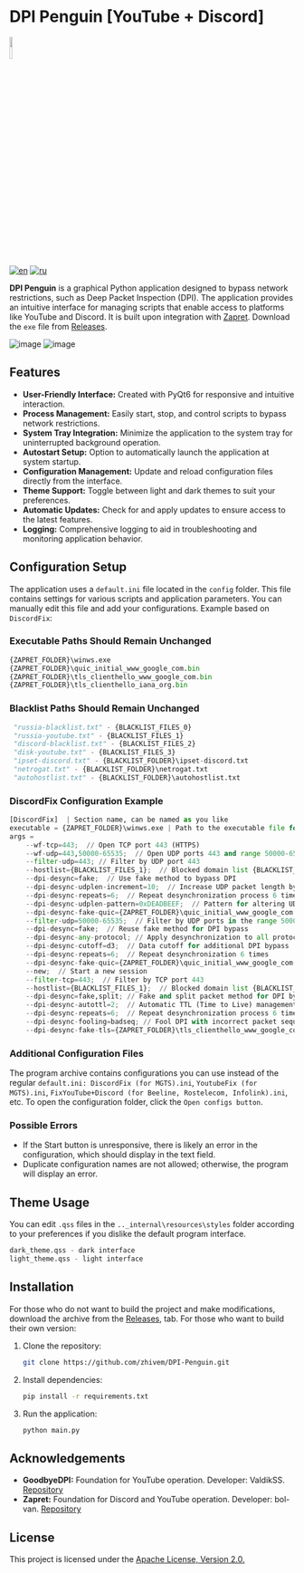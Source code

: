 # DPI Penguin [YouTube + Discord]

<img src="https://github.com/zhivem/DPI-Penguin/blob/main/resources/icon/newicon.ico" width=10% height=10%>

[![en](https://img.shields.io/badge/lang-en-red.svg)](./README.EN.md)
[![ru](https://img.shields.io/badge/lang-ru-green.svg)](./README.md)

**DPI Penguin** is a graphical Python application designed to bypass network restrictions, such as Deep Packet Inspection (DPI). The application provides an intuitive interface for managing scripts that enable access to platforms like YouTube and Discord. It is built upon integration with [Zapret](https://github.com/bol-van/zapret). Download the `exe` file from [Releases](https://github.com/zhivem/DPI-Penguin/releases).

![image](https://github.com/user-attachments/assets/0752fbb8-2737-49c1-8d73-8d1e79a77097)
![image](https://github.com/user-attachments/assets/29495544-68aa-41e7-b52e-6b992eba8157)

## Features

- **User-Friendly Interface:** Created with PyQt6 for responsive and intuitive interaction.
- **Process Management:** Easily start, stop, and control scripts to bypass network restrictions.
- **System Tray Integration:** Minimize the application to the system tray for uninterrupted background operation.
- **Autostart Setup:** Option to automatically launch the application at system startup.
- **Configuration Management:** Update and reload configuration files directly from the interface.
- **Theme Support:** Toggle between light and dark themes to suit your preferences.
- **Automatic Updates:** Check for and apply updates to ensure access to the latest features.
- **Logging:** Comprehensive logging to aid in troubleshooting and monitoring application behavior.

## Configuration Setup

The application uses a `default.ini` file located in the `config` folder. This file contains settings for various scripts and application parameters. You can manually edit this file and add your configurations. Example based on `DiscordFix`:

### Executable Paths Should Remain Unchanged

```py
{ZAPRET_FOLDER}\winws.exe
{ZAPRET_FOLDER}\quic_initial_www_google_com.bin 
{ZAPRET_FOLDER}\tls_clienthello_www_google_com.bin
{ZAPRET_FOLDER}\tls_clienthello_iana_org.bin
```

### Blacklist Paths Should Remain Unchanged

```py
 "russia-blacklist.txt" - {BLACKLIST_FILES_0}
 "russia-youtube.txt" - {BLACKLIST_FILES_1}
 "discord-blacklist.txt" - {BLACKLIST_FILES_2}
 "disk-youtube.txt" - {BLACKLIST_FILES_3}
 "ipset-discord.txt" - {BLACKLIST_FOLDER}\ipset-discord.txt
 "netrogat.txt" - {BLACKLIST_FOLDER}\netrogat.txt
 "autohostlist.txt" - {BLACKLIST_FOLDER}\autohostlist.txt 
```

### DiscordFix Configuration Example

```py
[DiscordFix]  | Section name, can be named as you like
executable = {ZAPRET_FOLDER}\winws.exe | Path to the executable file for bypassing restrictions
args = 
    --wf-tcp=443;  // Open TCP port 443 (HTTPS)
    --wf-udp=443,50000-65535;  // Open UDP ports 443 and range 50000-65535
    --filter-udp=443; // Filter by UDP port 443
    --hostlist={BLACKLIST_FILES_1};  // Blocked domain list {BLACKLIST_FILES_1}
    --dpi-desync=fake;  // Use fake method to bypass DPI
    --dpi-desync-udplen-increment=10;  // Increase UDP packet length by 10 bytes
    --dpi-desync-repeats=6;  // Repeat desynchronization process 6 times
    --dpi-desync-udplen-pattern=0xDEADBEEF;  // Pattern for altering UDP packet length
    --dpi-desync-fake-quic={ZAPRET_FOLDER}\quic_initial_www_google_com.bin;  // Use fake QUIC traffic
    --filter-udp=50000-65535;  // Filter by UDP ports in the range 50000-65535
    --dpi-desync=fake;  // Reuse fake method for DPI bypass
    --dpi-desync-any-protocol; // Apply desynchronization to all protocols
    --dpi-desync-cutoff=d3;  // Data cutoff for additional DPI bypass
    --dpi-desync-repeats=6;  // Repeat desynchronization 6 times
    --dpi-desync-fake-quic={ZAPRET_FOLDER}\quic_initial_www_google_com.bin;  // Reuse fake QUIC traffic
    --new;  // Start a new session
    --filter-tcp=443;  // Filter by TCP port 443
    --hostlist={BLACKLIST_FILES_1};  // Blocked domain list {BLACKLIST_FILES_1}
    --dpi-desync=fake,split; // Fake and split packet method for DPI bypass
    --dpi-desync-autottl=2;  // Automatic TTL (Time to Live) management
    --dpi-desync-repeats=6;  // Repeat desynchronization process 6 times
    --dpi-desync-fooling=badseq; // Fool DPI with incorrect packet sequence
    --dpi-desync-fake-tls={ZAPRET_FOLDER}\tls_clienthello_www_google_com.bin;  // Use fake TLS traffic
```

### Additional Configuration Files

The program archive contains configurations you can use instead of the regular `default.ini: DiscordFix (for MGTS).ini`, `YoutubeFix (for MGTS).ini`, `FixYouTube+Discord (for Beeline, Rostelecom, Infolink).ini`, etc. To open the configuration folder, click the `Open configs button`.

### Possible Errors

- If the Start button is unresponsive, there is likely an error in the configuration, which should display in the text field.
- Duplicate configuration names are not allowed; otherwise, the program will display an error.

## Theme Usage

You can edit `.qss` files in the `.._internal\resources\styles` folder according to your preferences if you dislike the default program interface.

```py
dark_theme.qss - dark interface
light_theme.qss - light interface
```

## Installation

For those who do not want to build the project and make modifications, download the archive from the [Releases](https://github.com/zhivem/DPI-Penguin/releases), tab. For those who want to build their own version:

1. Clone the repository:

    ```bash
    git clone https://github.com/zhivem/DPI-Penguin.git 
    ```

2. Install dependencies:

    ```bash
    pip install -r requirements.txt
    ```

3. Run the application:

    ```bash
    python main.py
    ```

## Acknowledgements

- **GoodbyeDPI:** Foundation for YouTube operation. Developer: ValdikSS. [Repository](https://github.com/ValdikSS/GoodbyeDPI)
- **Zapret:** Foundation for Discord and YouTube operation. Developer: bol-van. [Repository](https://github.com/bol-van/zapret)

## License 

This project is licensed under the [Apache License, Version 2.0.](https://raw.githubusercontent.com/zhivem/DPI-Penguin/refs/heads/main/LICENSE)

